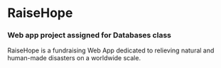 # RaiseHope
### Web app project assigned for Databases class

RaiseHope is a fundraising Web App dedicated to relieving natural and human-made disasters on a worldwide scale.
